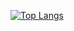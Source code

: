
[![Top Langs](https://github-readme-stats.vercel.app/api/top-langs/?username=pes528&theme=merko)](https://github.com/anuraghazra/github-readme-stats)
